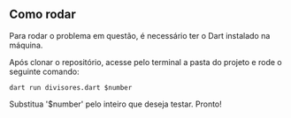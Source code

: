 ## Como rodar

Para rodar o problema em questão, é necessário ter o Dart instalado na máquina.

Após clonar o repositório, acesse pelo terminal a pasta do projeto e rode o seguinte comando:

````
dart run divisores.dart $number
````

Substitua '$number' pelo inteiro que deseja testar. Pronto!